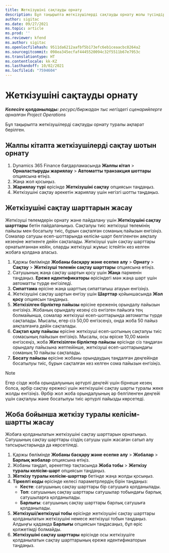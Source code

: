 ```yaml
---
title: Жеткізушіні сақтауды орнату
description: Бұл тақырыпта жеткізушілерді сақтауды орнату жолы түсіндірілген.
author: sigitac
ms.date: 09/27/2021
ms.topic: article
ms.prod: ''
ms.reviewer: kfend
ms.author: sigitac
ms.openlocfilehash: 9511da6212aafbf5b173efc6eb1ceaacbc8264a2
ms.sourcegitcommit: 098ea345ecfaf4445520094c32f5511b67e7953c
ms.translationtype: HT
ms.contentlocale: kk-KZ
ms.lasthandoff: 10/02/2021
ms.locfileid: "7594604"
---
```

# <a name="set-up-vendor-retention"></a>Жеткізушіні сақтауды орнату

_**Келесіге қолданылады:** ресурс/биржадан тыс негіздегі сценарийлерге арналған Project Operations_

Бұл тақырыпта жеткізушілерді сақтауды орнату туралы ақпарат берілген.

## <a name="set-up-a-vendor-retention-account-in-general-ledger"></a>Жалпы кітапта жеткізушілерді сақтау шотын орнату

1. Dynamics 365 Finance бағдарламасында **Жалпы кітап** > **Орналастыруды жариялау** > **Автоматты транзакция шоттары** опциясына өтіңіз.
2. Жаңа жол қосыңыз.
3. **Жариялау түрі** өрісінде **Жеткізушіні сақтау** опциясын таңдаңыз.
4. Жеткізушіні сақтау әрекетін жариялау үшін негізгі шотты таңдаңыз.

## <a name="create-vendor-retention-terms"></a>Жеткізушіні сақтау шарттарын жасау

Жеткізуші төлемдерін орнату және пайдалану үшін **Жеткізушіні сақтау шарттары** бетін пайдаланыңыз. Сақталуы тиіс жеткізуші төлемінің пайызы мен босатылу тиіс, бұрын сақталған соманың пайызын енгізіңіз. Сомалар сатушы есеп-шоттарында келісім-шарт белгіленген аяқталу кезеңіне жеткенге дейін сақталады. Жеткізуші үшін сақтау шарттары орнатылғаннан кейін, оларды жеткізуші жұмыс істейтін кез келген жобаға қолдана аласыз.

1. Қаржы бөлімінде **Жобаны басқару және есепке алу** > **Орнату** > **Сақтау** > **Жеткізуші төлемін сақтау шарттары** опциясына өтіңіз.
2. Сатушының жаңа сақтау шартын қосу үшін **Жаңа** пәрменін таңдаңыз. **Ереже идентификаторы** өрісіндегі мән жаңа шарт үшін автоматты түрде енгізіледі. 
3. **Сипаттама** өрісіне жаңа шарттың сипаттағыш атауын енгізіңіз.
4. Жеткізушіні сақтау шартын енгізу үшін **Шарттар** қойыншасында **Жол қосу** опциясын таңдаңыз.
5. **Жеткізілген бірліктер пайызы** өрісіне ереженің орындалу пайызын енгізіңіз. Жобаның орындалу кезеңі сіз енгізген пайызға тең болмайынша, сомалар жеткізуші есеп-шоттарында автоматты түрде сақталады. Мысалы, егер сіз 50,00 енгізсеңіз, онда жоба 50 пайыз аяқталғанға дейін сақталады.
6. **Сақтап қалу пайызы** өрісіне жеткізуші есеп-шотының сақталуы тиіс сомасының пайызын енгізіңіз. Мысалы, осы өріске 10,00 мәнін енгізсеңіз, жоба **Жеткізілген бірліктер пайызы** өрісінде сіз таңдаған орындалу пайызына жетпейінше, жеткізуші есеп-шоттарындағы соманың 10 пайызы сақталады.
7. **Босату пайызы** өрісіне жобаны орындаудың таңдалған деңгейінде босатылуы тиіс, бұрын сақталған кез келген сома пайызын енгізіңіз.

> [!NOTE]
> Егер сізде жоба орындалуының әртүрлі деңгейі үшін бірнеше кезең болса, әрбір сақтау ережесі үшін жеткізушіні сақтау шарты туралы жеке жолды енгізіңіз. Әрбір жол жоба орындалуының әр белгіленген деңгейі үшін сақталуы және босатылуы тиіс әртүрлі пайызды көрсетеді.

## <a name="set-up-a-vendor-agreement-for-the-project"></a>Жоба бойынша жеткізу туралы келісім-шартты жасау

Жобаға қолданылатын жеткізушіні сақтау шарттарын орнатыңыз. Сатушының сақтау шарттары сіздің сатушы үшін жасаған сатып алу тапсырыстарында да көрсетіледі.

1. Қаржы бөлімінде **Жобаны басқару және есепке алу** > **Жобалар** > **Барлық жобалар** опциясына өтіңіз. 
2. Жобаны таңдап, әрекеттер тақтасында **Жоба тобы** > **Жеткізу туралы келісім-шарт** опциясын таңдаңыз.
3. **Жеткізу туралы келісім-шарттар** бетінде жаңа жолды қосыңыз.
4. **Тіркелгі коды** өрісінде келесі параметрлердің бірін таңдаңыз:
   - **Кесте**: сатушының сақтау шарттары бір сатушыға қолданылады.
   - **Топ**: сатушының сақтау шарттары сатушылар тобындағы барлық сатушыларға қолданылады.
   - **Барлығы**: сатушының сақтау шарттары барлық сатушыға қолданылады.
5. **Жеткізуші/жеткізуші тобы** өрісінде жеткізушіні сақтау шарттары қолданылатын жеткізушіні немесе жеткізуші тобын таңдаңыз. Алдыңғы қадамда **Барлығы** опциясын таңдасаңыз, бұл өріс қолжетімді болмайды.
6. **Жеткізушіні сақтау шарттары** өрісінде осы жеткізушіге қолданылатын сақтау шарттарының ереже идентификаторын таңдаңыз.

